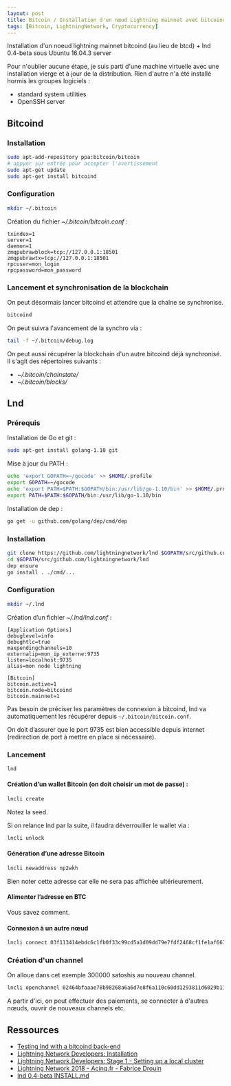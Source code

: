 ```yaml
---
layout: post
title: Bitcoin / Installation d'un nœud Lightning mainnet avec bitcoind et lnd 0.4-beta
tags: [Bitcoin, LightningNetwork, Cryptocurrency]
---
```


Installation d'un noeud lightning mainnet bitcoind (au lieu de btcd) + lnd 0.4-beta sous Ubuntu 16.04.3 server

Pour n'oublier aucune étape, je suis parti d'une machine virtuelle avec une installation vierge et à jour de la distribution. Rien d'autre n'a été installé hormis les groupes logiciels :

- standard system utilities
- OpenSSH server

## Bitcoind

### Installation

```bash
sudo apt-add-repository ppa:bitcoin/bitcoin
# appyer sur entrée pour accepter l'avertissement
sudo apt-get update
sudo apt-get install bitcoind
```

### Configuration

```bash
mkdir ~/.bitcoin
```

Création du fichier *~/.bitcoin/bitcoin.conf* :

```text
txindex=1
server=1
daemon=1
zmqpubrawblock=tcp://127.0.0.1:18501
zmqpubrawtx=tcp://127.0.0.1:18501
rpcuser=mon_login
rpcpassword=mon_password
```

### Lancement et synchronisation de la blockchain

On peut désormais lancer bitcoind et attendre que la chaîne se synchronise.

```bash
bitcoind
```

On peut suivra l'avancement de la synchro via :

```bash
tail -f ~/.bitcoin/debug.log
```

On peut aussi récupérer la blockchain d'un autre bitcoind déjà synchronisé. Il s'agit des répertoires suivants :

- *~/.bitcoin/chainstate/*
- *~/.bitcoin/blocks/*

## Lnd

### Prérequis

Installation de Go et git :

```bash
sudo apt-get install golang-1.10 git
```

Mise à jour du PATH :

```bash
echo 'export GOPATH=~/gocode' >> $HOME/.profile
export GOPATH=~/gocode
echo 'export PATH=$PATH:$GOPATH/bin:/usr/lib/go-1.10/bin' >> $HOME/.profile
export PATH=$PATH:$GOPATH/bin:/usr/lib/go-1.10/bin
```

Installation de dep :

```bash
go get -u github.com/golang/dep/cmd/dep
```

### Installation

```bash
git clone https://github.com/lightningnetwork/lnd $GOPATH/src/github.com/lightningnetwork/lnd
cd $GOPATH/src/github.com/lightningnetwork/lnd
dep ensure
go install . ./cmd/...
```

### Configuration

```bash
mkdir ~/.lnd
```

Création d’un fichier *~/.lnd/lnd.conf* :

```text
[Application Options]
debuglevel=info
debughtlc=true
maxpendingchannels=10
externalip=mon_ip_externe:9735
listen=localhost:9735
alias=mon node lightning

[Bitcoin]
bitcoin.active=1
bitcoin.node=bitcoind
bitcoin.mainnet=1
```

Pas besoin de préciser les paramètres de connexion à bitcoind, lnd va automatiquement les récupérer depuis `~/.bitcoin/bitcoin.conf`.

On doit d’assurer que le port 9735 est bien accessible depuis internet (redirection de port à mettre en place si nécessaire).

### Lancement

```bash
lnd
```

#### Création d’un wallet Bitcoin (on doit choisir un mot de passe) :

```bash
lncli create
```
Notez la seed.

Si on relance lnd par la suite, il faudra déverrouiller le wallet via :

```bash
lncli unlock
```

#### Génération d’une adresse Bitcoin

```bash
lncli newaddress np2wkh
```

Bien noter cette adresse car elle ne sera pas affichée ultérieurement.

#### Alimenter l’adresse en BTC

Vous savez comment.

#### Connexion à un autre nœud

```bash
lncli connect 03f113414ebdc6c1fb0f33c99cd5a1d09dd79e7fdf2468cf1fe1af6674361695d2@51.15.213.104:9735
```

### Création d'un channel

On alloue dans cet exemple 300000 satoshis au nouveau channel.

```bash
lncli openchannel 02464bfaaae78b98268a6a6d7e8f6a110c60dd1293811d6029b11ee9edb4bbf869 --local_amt 300000
```

A partir d'ici, on peut effectuer des paiements, se connecter à d'autres nœuds, ouvrir de nouveaux channels etc.

## Ressources

- [Testing lnd with a bitcoind back-end](https://gist.github.com/aakselrod/5644b9319041a796ba6ffca28062376e)
- [Lightning Network Developers: Installation](http://dev.lightning.community/guides/installation/)
- [Lightning Network Developers: Stage 1 - Setting up a local cluster](http://dev.lightning.community/tutorial/01-lncli/index.html)
- [Lightning Network 2018 - Acinq.fr - Fabrice Drouin](https://youtu.be/DxqTzTwFKnM)
- [lnd 0.4-beta INSTALL.md](https://github.com/lightningnetwork/lnd/blob/fa3f80dfa93c521cae1ccd2c5bdc062efecf9b35/docs/INSTALL.md)
